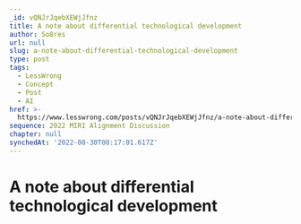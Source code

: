 ```yaml
---
_id: vQNJrJqebXEWjJfnz
title: A note about differential technological development
author: So8res
url: null
slug: a-note-about-differential-technological-development
type: post
tags:
  - LessWrong
  - Concept
  - Post
  - AI
href: >-
  https://www.lesswrong.com/posts/vQNJrJqebXEWjJfnz/a-note-about-differential-technological-development
sequence: 2022 MIRI Alignment Discussion
chapter: null
synchedAt: '2022-08-30T08:17:01.617Z'
---
```

# A note about differential technological development

